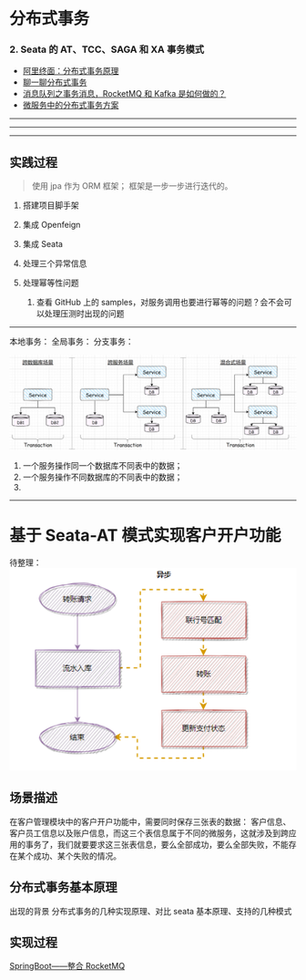 # 分布式事务

### 2. Seata 的 AT、TCC、SAGA 和 XA 事务模式

- [阿里终面：分布式事务原理](https://mp.weixin.qq.com/s?__biz=Mzg2OTA0Njk0OA==&mid=2247494827&idx=1&sn=aa5d7401d53b1ca61b5e49462262bd22&chksm=cea1a360f9d62a761dff15a682f69fcacdd5b70a8afc4e1114cc7f6704b31d9aa3ad82ae5233&token=2092405348&lang=zh_CN#rd)
- [聊一聊分布式事务](https://mp.weixin.qq.com/s?__biz=Mzg5Mjc3MjIyMA==&mid=2247544315&idx=1&sn=1918fe3e5435e2ffd88aa29b76c2e35b&source=41#wechat_redirect)
- [消息队列之事务消息，RocketMQ 和 Kafka 是如何做的？](https://juejin.cn/post/6867040340797292558)
- [微服务中的分布式事务方案](https://jeremyxu2010.github.io/2020/03/%E5%BE%AE%E6%9C%8D%E5%8A%A1%E4%B8%AD%E7%9A%84%E5%88%86%E5%B8%83%E5%BC%8F%E4%BA%8B%E5%8A%A1%E6%96%B9%E6%A1%88/#heading-3)

---

---

---

## 实践过程

> 使用 jpa 作为 ORM 框架； 框架是一步一步进行迭代的。

1. 搭建项目脚手架

2. 集成 Openfeign

3. 集成 Seata

4. 处理三个异常信息

5. 处理幂等性问题
   1. 查看 GitHub 上的 samples，对服务调用也要进行幂等的问题？会不会可以处理压测时出现的问题

---

本地事务：
全局事务：
分支事务：

![](../分布式事务/基础理论/image/1699778573935.png)

1. 一个服务操作同一个数据库不同表中的数据；
2. 一个服务操作不同数据库的不同表中的数据；
3.

---

# 基于 Seata-AT 模式实现客户开户功能

待整理：
![](../分布式事务/基础理论/image/1713348748853.png)

## 场景描述

在客户管理模块中的客户开户功能中，需要同时保存三张表的数据： 客户信息、客户员工信息以及账户信息，而这三个表信息属于不同的微服务，这就涉及到跨应用的事务了，我们就要要求这三张表信息，要么全部成功，要么全部失败，不能存在某个成功、某个失败的情况。

## 分布式事务基本原理

出现的背景
分布式事务的几种实现原理、对比
seata 基本原理、支持的几种模式

## 实现过程

[SpringBoot——整合 RocketMQ](https://www.jianshu.com/p/f7b59073ea01)
